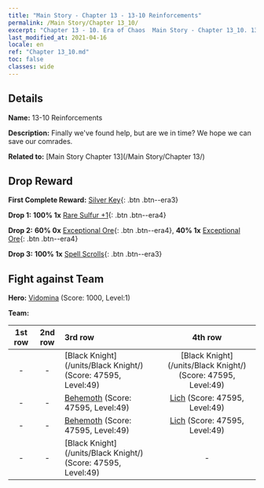 ```yaml
---
title: "Main Story - Chapter 13 - 13-10 Reinforcements"
permalink: /Main Story/Chapter 13_10/
excerpt: "Chapter 13 - 10. Era of Chaos  Main Story - Chapter 13_10. 13-10 Reinforcements"
last_modified_at: 2021-04-16
locale: en
ref: "Chapter 13_10.md"
toc: false
classes: wide
---
```


## Details

 **Name:** 13-10 Reinforcements

 **Description:** Finally we've found help, but are we in time? We hope we can save our comrades.

 **Related to:** [Main Story Chapter 13](/Main Story/Chapter 13/)

## Drop Reward

 **First Complete Reward:** [Silver Key](/Items/con_693/){: .btn .btn--era3}

 **Drop 1:** **100% 1x** [Rare Sulfur +1](/Items/mat_43/){: .btn .btn--era4}

 **Drop 2:** **60% 0x** [Exceptional Ore](/Items/mat_33/){: .btn .btn--era4}, **40% 1x** [Exceptional Ore](/Items/mat_33/){: .btn .btn--era4}

 **Drop 3:** **100% 1x** [Spell Scrolls](/Items/con_694/){: .btn .btn--era3}


## Fight against Team
 **Hero:** [Vidomina](/heroes/Vidomina/) (Score: 1000, Level:1)

 **Team:**


  | 1st row | 2nd row | 3rd row | 4th row |
  |:----:|:----:|:----|:----:|
  | - | - | [Black Knight](/units/Black Knight/) (Score: 47595, Level:49)  | [Black Knight](/units/Black Knight/) (Score: 47595, Level:49)  |
  | - | - | [Behemoth](/units/Behemoth/) (Score: 47595, Level:49)  | [Lich](/units/Lich/) (Score: 47595, Level:49)  |
  | - | - | [Behemoth](/units/Behemoth/) (Score: 47595, Level:49)  | [Lich](/units/Lich/) (Score: 47595, Level:49)  |
  | - | - | [Black Knight](/units/Black Knight/) (Score: 47595, Level:49)  | - |


